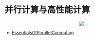 # 并行计算与高性能计算

<div align='center'>

[![](https://m.media-amazon.com/images/I/71zR9qNbLHL._SY522_.jpg)](https://github.com/essentialsofparallelcomputing/EssentialsOfParallelComputing)

</div>

- [EssentialsOfParallelComputing](https://github.com/essentialsofparallelcomputing/EssentialsOfParallelComputing)
